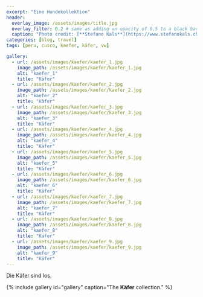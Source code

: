 ```yaml
---
excerpt: "Eine Hundekollektion"
header:
  overlay_image: /assets/images/title.jpg
  overlay_filter: 0.2 # same as adding an opacity of 0.5 to a black background
  caption: "Photo credit: [**Stefano Kals**](https://www.stefanokals.ch)"
categories: [blog, travel]
tags: [peru, cusco, kaefer, käfer, vw]

gallery:
  - url: /assets/images/kaefer/kaefer_1.jpg
    image_path: /assets/images/kaefer/kaefer_1.jpg
    alt: "kaefer_1"
    title: "Käfer"
  - url: /assets/images/kaefer/kaefer_2.jpg
    image_path: /assets/images/kaefer/kaefer_2.jpg
    alt: "kaefer_2"
    title: "Käfer"
  - url: /assets/images/kaefer/kaefer_3.jpg
    image_path: /assets/images/kaefer/kaefer_3.jpg
    alt: "kaefer_3"
    title: "Käfer"
  - url: /assets/images/kaefer/kaefer_4.jpg
    image_path: /assets/images/kaefer/kaefer_4.jpg
    alt: "kaefer_4"
    title: "Käfer"
  - url: /assets/images/kaefer/kaefer_5.jpg
    image_path: /assets/images/kaefer/kaefer_5.jpg
    alt: "kaefer_5"
    title: "Käfer"
  - url: /assets/images/kaefer/kaefer_6.jpg
    image_path: /assets/images/kaefer/kaefer_6.jpg
    alt: "kaefer_6"
    title: "Käfer"
  - url: /assets/images/kaefer/kaefer_7.jpg
    image_path: /assets/images/kaefer/kaefer_7.jpg
    alt: "kaefer_7"
    title: "Käfer"
  - url: /assets/images/kaefer/kaefer_8.jpg
    image_path: /assets/images/kaefer/kaefer_8.jpg
    alt: "kaefer_8"
    title: "Käfer"
  - url: /assets/images/kaefer/kaefer_9.jpg
    image_path: /assets/images/kaefer/kaefer_9.jpg
    alt: "kaefer_9"
    title: "Käfer"
---
```


Die Käfer sind los.

{% include gallery id="gallery" caption="The **Käfer** collection." %}